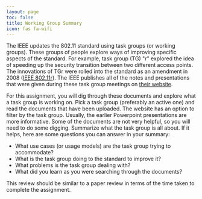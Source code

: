 ```yaml
---
layout: page
toc: false
title: Working Group Summary
icon: fas fa-wifi
---
```


The IEEE updates the 802.11 standard using task groups (or working groups). These groups of people explore ways of improving specific aspects of the standard. For example, task group (TG) "r" explored the idea of speeding up the security transition between two different access points. The innovations of TGr were rolled into the standard as an amendment in 2008 ([IEEE 802.11r](https://en.wikipedia.org/wiki/IEEE_802.11r-2008)). The IEEE publishes all of the notes and presentations that were given during these task group meetings on [their website](https://mentor.ieee.org/802.11/documents).

For this assignment, you will dig through these documents and explore what a task group is working on. Pick a task group (preferably an active one) and read the documents that have been uploaded. The website has an option to filter by the task group. Usually, the earlier Powerpoint presentations are more informative. Some of the documents are not very helpful, so you will need to do some digging. Summarize what the task group is all about. If it helps, here are some questions you can answer in your summary:

- What use cases (or usage models) are the task group trying to accommodate?
- What is the task group doing to the standard to improve it?
- What problems is the task group dealing with?
- What did you learn as you were searching through the documents?

This review should be similar to a paper review in terms of the time taken to complete the assignment.

